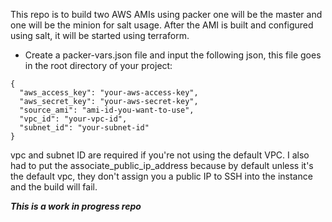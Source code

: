 This repo is to build two AWS AMIs using packer one will be the master and one will be the minion for salt usage. After the AMI is built and configured using salt, it will be started using terraform. 
- Create a packer-vars.json file and input the following json, this file goes in the root directory of your project:

```
{
  "aws_access_key": "your-aws-access-key",
  "aws_secret_key": "your-aws-secret-key",
  "source_ami": "ami-id-you-want-to-use",
  "vpc_id": "your-vpc-id",
  "subnet_id": "your-subnet-id"
}
```

vpc and subnet ID are required if you're not using the default VPC. I also had to put the associate_public_ip_address because by default unless it's the default vpc, they don't assign you a public IP to SSH into the instance and the build will fail. 


***This is a work in progress repo***
